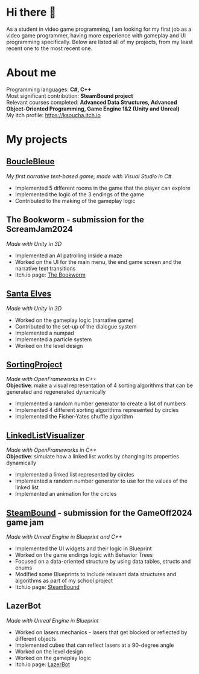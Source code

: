 # Hi there 👋
As a student in video game programming, I am looking for my first job as a video game programmer, having more experience with gameplay and UI programming specifically. Below are listed all of my projects, from my least recent one to the most recent one.

# About me
Programming languages: **C#, C++**  
Most significant contribution: **SteamBound project**  
Relevant courses completed: **Advanced Data Structures, Advanced Object-Oriented Programming, Game Engine 1&2 (Unity and Unreal)**  
My itch profile: https://ksoucha.itch.io

# My projects
## [BoucleBleue](https://github.com/Ksoucha/BoucleBleue)
_My first narrative text-based game, made with Visual Studio in C#_
* Implemented 5 different rooms in the game that the player can explore
* Implemented the logic of the 3 endings of the game
* Contributed to the making of the gameplay logic

## The Bookworm - submission for the ScreamJam2024
_Made with Unity in 3D_  
* Implemented an AI patrolling inside a maze
* Worked on the UI for the main menu, the end game screen and the narrative text transitions
* Itch.io page: [The Bookworm](https://ksoucha.itch.io/the-bookworm)

## [Santa Elves](https://github.com/Ksoucha/SantaElves)
_Made with Unity in 3D_  
* Worked on the gameplay logic (narrative game)
* Contributed to the set-up of the dialogue system
* Implemented a numpad
* Implemented a particle system
* Worked on the level design

## [SortingProject](https://github.com/Ksoucha/SortingProject)
_Made with OpenFrameworks in C++_  
**Objective**: make a visual representation of 4 sorting algorithms that can be generated and regenerated dynamically
* Implemented a random number generator to create a list of numbers
* Implemented 4 different sorting algorithms represented by circles
* Implemented the Fisher-Yates shuffle algorithm

## [LinkedListVisualizer](https://github.com/Ksoucha/LinkedListVisualizerProject)
_Made with OpenFrameworks in C++_  
**Objective**: simulate how a linked list works by changing its properties dynamically
* Implemented a linked list represented by circles
* Implemented a random number generator to use for the values of the linked list
* Implemented an animation for the circles

## [SteamBound](https://github.com/Ksoucha/ProjectGameOff2024) - submission for the GameOff2024 game jam
_Made with Unreal Engine in Blueprint and C++_
* Implemented the UI widgets and their logic in Blueprint
* Worked on the game endings logic with Behavior Trees
* Focused on a data-oriented structure by using data tables, structs and enums
* Modified some Blueprints to include relavant data structures and algorithms as part of my school project
* Itch.io page: [SteamBound](https://doumeki21.itch.io/steambound)

## LazerBot
_Made with Unreal Engine in Blueprint_
* Worked on lasers mechanics - lasers that get blocked or reflected by different objects
* Implemented cubes that can reflect lasers at a 90-degree angle
* Worked on the level design
* Worked on the gameplay logic
* Itch.io page: [LazerBot](https://ksoucha.itch.io/lazerbot)


<!--
![Ksoucha's GitHub stats](https://github-readme-stats.vercel.app/api?username=ksoucha&show_icons=true&theme=synthwave)

- 🔭 I’m currently working on ...
- 🌱 I’m currently learning ...
- 👯 I’m looking to collaborate on ...
- 🤔 I’m looking for help with ...
- 💬 Ask me about ...
- 📫 How to reach me: ...
- 😄 Pronouns: ...
- ⚡ Fun fact: ...
-->
